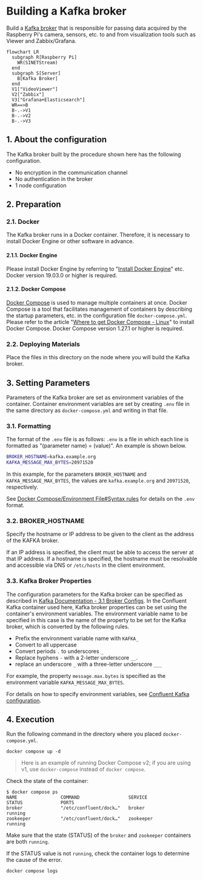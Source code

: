 # Building a Kafka broker

Build a [Kafka broker](https://kafka.apache.org/) that is responsible for passing data acquired by the Raspberry Pi's camera, sensors, etc. to and from visualization tools such as Viewer and Zabbix/Grafana.

```mermaid
flowchart LR
  subgraph R[Raspberry Pi]
    WR(SINETStream)
  end
  subgraph S[Server]
    B[Kafka Broker]
  end
  V1["VideoViewer"]
  V2["Zabbix"]
  V3["Grafana+Elasticsearch"]
  WR==>B
  B-.->V1
  B-.->V2
  B-.->V3
```

## 1. About the configuration

The Kafka broker built by the procedure shown here has the following configuration.

* No encryption in the communication channel
* No authentication in the broker
* 1 node configuration

## 2. Preparation

### 2.1. Docker

The Kafka broker runs in a Docker container. Therefore, it is necessary to install Docker Engine or other software in advance.

#### 2.1.1. Docker Engine

Please install Docker Engine by referring to "[Install Docker Engine](https://docs.docker.com/engine/install/)" etc. Docker version 19.03.0 or higher is required.

#### 2.1.2. Docker Compose

[Docker Compose](https://github.com/docker/compose) is used to manage multiple containers at once. Docker Compose is a tool that facilitates management of containers by describing the startup parameters, etc. in the configuration file `docker-compose.yml`. Please refer to the article "[Where to get Docker Compose - Linux](https://github.com/docker/compose#linux)" to install Docker Compose. Docker Compose version 1.27.1 or higher is required.

### 2.2. Deploying Materials

Place the files in this directory on the node where you will build the Kafka broker.

## 3. Setting Parameters

Parameters of the Kafka broker are set as environment variables of the container. Container environment variables are set by creating `.env` file in the same directory as `docker-compose.yml` and writing in that file.

### 3.1. Formatting

The format of the `.env` file is as follows: `.env` is a file in which each line is formatted as "(parameter name) = (value)". An example is shown below.

```bash
BROKER_HOSTNAME=kafka.example.org
KAFKA_MESSAGE_MAX_BYTES=20971520
```

In this example, for the parameters `BROKER_HOSTNAME` and `KAFKA_MESSAGE_MAX_BYTES`, the values are `kafka.example.org` and `20971520`, respectively.

See [Docker Compose/Environment File#Syntax rules](https://docs.docker.com/compose/env-file/#syntax-rules) for details on the `.env` format.

### 3.2. BROKER_HOSTNAME

Specify the hostname or IP address to be given to the client as the address of the KAFKA broker.

If an IP address is specified, the client must be able to access the server at that IP address. If a hostname is specified, the hostname must be resolvable and accessible via DNS or `/etc/hosts` in the client environment.

### 3.3. Kafka Broker Properties

The configuration parameters for the Kafka broker can be specified as described in [Kafka Documentation - 3.1 Broker Configs](https://kafka.apache.org/documentation/#brokerconfigs). In the Confluent Kafka container used here, Kafka broker properties can be set using the container's environment variables. The environment variable name to be specified in this case is the name of the property to be set for the Kafka broker, which is converted by the following rules.

* Prefix the environment variable name with `KAFKA_`
* Convert to all uppercase
* Convert periods `.` to underscores `_`
* Replace hyphens `-` with a 2-letter underscore `__`.
* replace an underscore `_` with a three-letter underscore `___`

For example, the property `message.max.bytes` is specified as the environment variable `KAFKA_MESSAGE_MAX_BYTES`.

For details on how to specify environment variables, see [Confluent Kafka configuration](https://docs.confluent.io/platform/current/installation/docker/config-reference.html#confluent-ak-configuration).

## 4. Execution

Run the following command in the directory where you placed ``docker-compose.yml``.

```console
docker compose up -d
```

> Here is an example of running Docker Compose v2; if you are using v1, use `docker-compose` instead of `docker compose`.

Check the state of the container:

```console
$ docker compose ps 
NAME                COMMAND                  SERVICE             STATUS              PORTS
broker              "/etc/confluent/dock…"   broker              running             
zookeeper           "/etc/confluent/dock…"   zookeeper           running             
```

Make sure that the state (STATUS) of the `broker` and `zookeeper` containers are both `running`.

If the STATUS value is not `running`, check the container logs to determine the cause of the error.

```console
docker compose logs
```
